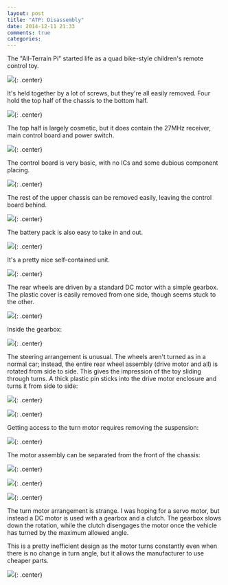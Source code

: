 ```yaml
---
layout: post
title: "ATP: Disassembly"
date: 2014-12-11 21:33
comments: true
categories: 
---
```


The "All-Terrain Pi" started life as a quad bike-style children's remote control toy.

![](/hardware/atp/1.jpg){: .center}

It's held together by a lot of screws, but they're all easily removed. Four hold the top half of the chassis to the bottom half.

![](/hardware/atp/2.jpg){: .center}

The top half is largely cosmetic, but it does contain the 27MHz receiver, main control board and power switch.

![](/hardware/atp/3.jpg){: .center}

The control board is very basic, with no ICs and some dubious component placing.

![](/hardware/atp/4.jpg){: .center}

The rest of the upper chassis can be removed easily, leaving the control board behind.

![](/hardware/atp/5.jpg){: .center}

The battery pack is also easy to take in and out.

![](/hardware/atp/6.jpg){: .center}

It's a pretty nice self-contained unit.

![](/hardware/atp/7.jpg){: .center}

The rear wheels are driven by a standard DC motor with a simple gearbox. The plastic cover is easily removed from one side, though seems stuck to the other.

![](/hardware/atp/8.jpg){: .center}

Inside the gearbox:

![](/hardware/atp/9.jpg){: .center}

The steering arrangement is unusual. The wheels aren't turned as in a normal car; instead, the entire rear wheel assembly (drive motor and all) is rotated from side to side. This gives the impression of the toy sliding through turns. A thick plastic pin sticks into the drive motor enclosure and turns it from side to side:

![](/hardware/atp/10.jpg){: .center}

![](/hardware/atp/11.jpg){: .center}

Getting access to the turn motor requires removing the suspension:

![](/hardware/atp/12.jpg){: .center}

The motor assembly can be separated from the front of the chassis:

![](/hardware/atp/13.jpg){: .center}

![](/hardware/atp/14.jpg){: .center}

![](/hardware/atp/15.jpg){: .center}

The turn motor arrangement is strange. I was hoping for a servo motor, but instead a DC motor is used with a gearbox and a clutch. The gearbox slows down the rotation, while the clutch disengages the motor once the vehicle has turned by the maximum allowed angle.

This is a pretty inefficient design as the motor turns constantly even when there is no change in turn angle, but it allows the manufacturer to use cheaper parts.

![](/hardware/atp/16.jpg){: .center}
